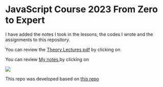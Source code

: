 # JavaScript Course 2023 From Zero to Expert
I have added the notes I took in the lessons, the codes I wrote and the assignments to this repository.

You can review the [Theory Lectures pdf](https://drive.google.com/file/d/1mDO5YoiXGQWO7UOr9O7GFN07rsIQpU0c/view?usp=sharing) by clicking on

You can review [My notes ](https://drive.google.com/file/d/1mDO5YoiXGQWO7UOr9O7GFN07rsIQpU0c/view?usp=sharing) by clicking on

![](https://static-cdn.jtvnw.net/jtv_user_pictures/dd970ca6-0630-4ef8-8ac2-894c8275d765-profile_banner-480-1280x640.jpeg)

This repo was developed based on [this repo](https://github.com/jonasschmedtmann/complete-javascript-course)
